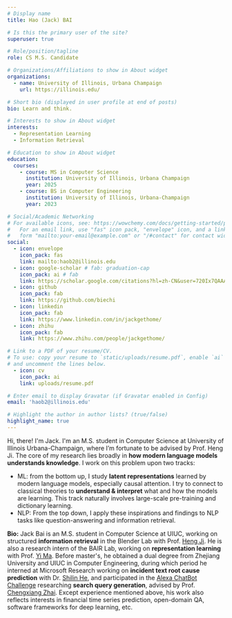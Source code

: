 ```yaml
---
# Display name
title: Hao (Jack) BAI

# Is this the primary user of the site?
superuser: true

# Role/position/tagline
role: CS M.S. Candidate

# Organizations/Affiliations to show in About widget
organizations:
  - name: University of Illinois, Urbana Champaign
    url: https://illinois.edu/

# Short bio (displayed in user profile at end of posts)
bio: Learn and think.

# Interests to show in About widget
interests:
  - Representation Learning
  - Information Retrieval

# Education to show in About widget
education:
  courses:
    - course: MS in Computer Science
      institution: University of Illinois, Urbana Champaign
      year: 2025
    - course: BS in Computer Engineering
      institution: University of Illinois, Urbana-Champaign
      year: 2023

# Social/Academic Networking
# For available icons, see: https://wowchemy.com/docs/getting-started/page-builder/#icons
#   For an email link, use "fas" icon pack, "envelope" icon, and a link in the
#   form "mailto:your-email@example.com" or "/#contact" for contact widget.
social:
  - icon: envelope
    icon_pack: fas
    link: mailto:haob2@illinois.edu
  - icon: google-scholar # fab: graduation-cap
    icon_pack: ai # fab
    link: https://scholar.google.com/citations?hl=zh-CN&user=720Ix7QAAAAJ
  - icon: github
    icon_pack: fab
    link: https://github.com/biechi
  - icon: linkedin
    icon_pack: fab
    link: https://www.linkedin.com/in/jackgethome/
  - icon: zhihu
    icon_pack: fab
    link: https://www.zhihu.com/people/jackgethome/

# Link to a PDF of your resume/CV.
# To use: copy your resume to `static/uploads/resume.pdf`, enable `ai` icons in `params.toml`,
# and uncomment the lines below.
  - icon: cv
    icon_pack: ai
    link: uploads/resume.pdf

# Enter email to display Gravatar (if Gravatar enabled in Config)
email: 'haob2@illinois.edu'

# Highlight the author in author lists? (true/false)
highlight_name: true
---
```


Hi, there! I'm Jack. I'm an M.S. student in Computer Science at University of Illinois Urbana-Champaign, where I’m fortunate to be advised by Prof. Heng Ji. The core of my research lies broadly in **how modern language models understands knowledge**. I work on this problem upon two tracks:

- ML: from the bottom up, I study **latent representations** learned by modern language models, especially causal attention. I try to connect to classical theories to **understand & interpret** what and how the models are learning. This track naturally involves large-scale pre-training and dictionary learning.
- NLP: From the top down, I apply these inspirations and findings to NLP tasks like question-answering and information retrieval.

**Bio:** Jack Bai is an M.S. student in Computer Science at UIUC, working on structured **information retrieval** in the Blender Lab with Prof. [Heng Ji](https://scholar.google.com/citations?hl=zh-CN&user=z7GCqT4AAAAJ). He is also a research intern of the BAIR Lab, working on **representation learning** with Prof. [Yi Ma](https://scholar.google.com/citations?hl=zh-CN&user=XqLiBQMAAAAJ). Before master's, he obtained a dual degree from Zhejiang University and UIUC in Computer Engineering, during which period he interned at Microsoft Research working on **incident text root cause prediction** with Dr. [Shilin He](https://scholar.google.com/citations?hl=zh-CN&user=wECvv2UAAAAJ), and participated in the [Alexa ChatBot Challenge](https://www.amazon.science/alexa-prize/teams/charmana-2022) researching **search query generation**, advised by Prof. [Chengxiang Zhai](https://scholar.google.com/citations?hl=zh-CN&user=YU-baPIAAAAJ). Except experience mentioned above, his work also reflects interests in financial time series prediction, open-domain QA, software frameworks for deep learning, etc.

<!-- {{< icon name="download" pack="fas" >}} Download my {{< staticref "uploads/demo_resume.pdf" "newtab" >}}resumé{{< /staticref >}}. -->
